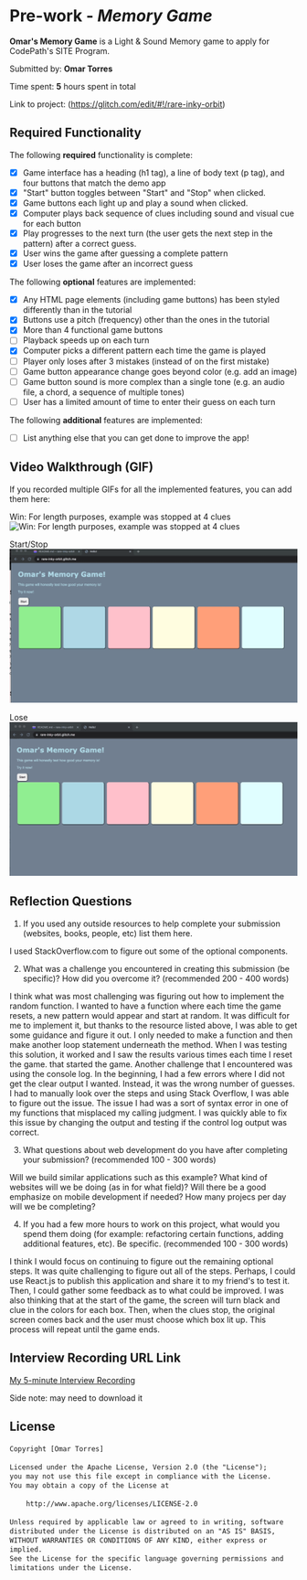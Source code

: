 # Pre-work - *Memory Game*

**Omar's Memory Game** is a Light & Sound Memory game to apply for CodePath's SITE Program. 

Submitted by: **Omar Torres**

Time spent: **5** hours spent in total

Link to project: (https://glitch.com/edit/#!/rare-inky-orbit)

## Required Functionality

The following **required** functionality is complete:

* [x] Game interface has a heading (h1 tag), a line of body text (p tag), and four buttons that match the demo app
* [x] "Start" button toggles between "Start" and "Stop" when clicked. 
* [x] Game buttons each light up and play a sound when clicked. 
* [x] Computer plays back sequence of clues including sound and visual cue for each button
* [x] Play progresses to the next turn (the user gets the next step in the pattern) after a correct guess. 
* [x] User wins the game after guessing a complete pattern
* [x] User loses the game after an incorrect guess

The following **optional** features are implemented:

* [x] Any HTML page elements (including game buttons) has been styled differently than in the tutorial
* [x] Buttons use a pitch (frequency) other than the ones in the tutorial
* [x] More than 4 functional game buttons
* [ ] Playback speeds up on each turn
* [x] Computer picks a different pattern each time the game is played
* [ ] Player only loses after 3 mistakes (instead of on the first mistake)
* [ ] Game button appearance change goes beyond color (e.g. add an image)
* [ ] Game button sound is more complex than a single tone (e.g. an audio file, a chord, a sequence of multiple tones)
* [ ] User has a limited amount of time to enter their guess on each turn

The following **additional** features are implemented:

- [ ] List anything else that you can get done to improve the app!

## Video Walkthrough (GIF)

If you recorded multiple GIFs for all the implemented features, you can add them here:

Win: For length purposes, example was stopped at 4 clues
![Win: For length purposes, example was stopped at 4 clues](https://github.com/omart980/LightSound/blob/main/Win(4).gif)

Start/Stop
![Start/ Stop](https://github.com/omart980/LightSound/blob/main/Start:Stop%20.gif)

Lose
![Lose](https://github.com/omart980/LightSound/blob/main/Lose%20.gif)

## Reflection Questions
1. If you used any outside resources to help complete your submission (websites, books, people, etc) list them here. 

I used StackOverflow.com to figure out some of the optional components.

2. What was a challenge you encountered in creating this submission (be specific)? How did you overcome it? (recommended 200 - 400 words) 

I think what was most challenging was figuring out how to implement the random function. I wanted to have a function where each time the 
game resets, a new pattern would appear and start at random. It was difficult for me to implement it, but thanks to the resource listed 
above, I was able to get some guidance and figure it out. I only needed to make a function and then make another loop statement underneath 
the method. When I was testing this solution, it worked and I saw the results various times each time I reset the game. 
that started the game. 
Another challenge that I encountered was using the console log. In the beginning, I had a few errors where I did not get the clear output 
I wanted. Instead, it was the wrong number of guesses. I had to manually look over the steps and using Stack Overflow, I was able to 
figure out the issue. The issue I had was a sort of syntax error in one of my functions that misplaced my calling judgment. I was quickly 
able to fix this issue by changing the output and testing if the control log output was correct.

3. What questions about web development do you have after completing your submission? (recommended 100 - 300 words) 

Will we build similar applications such as this example? What kind of websites will we be doing (as in for what field)?
Will there be a good emphasize on mobile development if needed? How many projecs per day will we be completing?

4. If you had a few more hours to work on this project, what would you spend them doing (for example: refactoring certain functions, adding additional features, etc). Be specific. (recommended 100 - 300 words) 

I think I would focus on continuing to figure out the remaining optional steps. It was quite challenging to figure out
all of the steps. Perhaps, I could use React.js to publish this application and share it to my friend's to test it. Then,
I could gather some feedback as to what could be improved. I was also thinking that at the start of the game, the screen will turn black
and clue in the colors for each box. Then, when the clues stop, the original screen comes back and the user must choose which box lit up.
This process will repeat until the game ends.



## Interview Recording URL Link

[My 5-minute Interview Recording](https://drive.google.com/file/d/1-329Tg3MRjrpzTy8otidMW4mmmMalKSZ/view?usp=sharing)

Side note: may need to download it


## License

    Copyright [Omar Torres]

    Licensed under the Apache License, Version 2.0 (the "License");
    you may not use this file except in compliance with the License.
    You may obtain a copy of the License at

        http://www.apache.org/licenses/LICENSE-2.0

    Unless required by applicable law or agreed to in writing, software
    distributed under the License is distributed on an "AS IS" BASIS,
    WITHOUT WARRANTIES OR CONDITIONS OF ANY KIND, either express or implied.
    See the License for the specific language governing permissions and
    limitations under the License.
